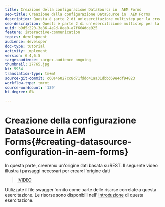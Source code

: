 ```yaml
---
title: Creazione della configurazione DataSource in  AEM Forms
seo-title: Creazione della configurazione DataSource in  AEM Forms
description: Questa è parte 2 di un'esercitazione multistep per la creazione del primo documento di comunicazione interattiva. In questa parte, creeremo un'origine dati basata su REST.  Il seguente video illustra i passaggi necessari per creare l'origine dati.
seo-description: Questa è parte 2 di un'esercitazione multistep per la creazione del primo documento di comunicazione interattiva. In questa parte, creeremo un'origine dati basata su REST.  Il seguente video illustra i passaggi necessari per creare l'origine dati.
uuid: b9d5c220-3e86-4e7d-8ea0-a7f604dde925
feature: interactive-communication
topics: development
audience: developer
doc-type: tutorial
activity: implement
version: 6.4,6.5
targetaudience: target-audience ongoing
thumbnail: 27765.jpg
kt: 5954
translation-type: tm+mt
source-git-commit: c60a46027cc8d71fddd41aa31dbb569e4df94823
workflow-type: tm+mt
source-wordcount: '139'
ht-degree: 0%

---
```



# Creazione della configurazione DataSource in  AEM Forms{#creating-datasource-configuration-in-aem-forms}

In questa parte, creeremo un&#39;origine dati basata su REST.  Il seguente video illustra i passaggi necessari per creare l&#39;origine dati.

>[!VIDEO](https://video.tv.adobe.com/v/27765/?quality=9&learn=on)

Utilizzate il file swagger fornito come parte delle risorse correlate a questa esercitazione. Le risorse sono disponibili nell’ [introduzione](introduction.md) di questa esercitazione.
